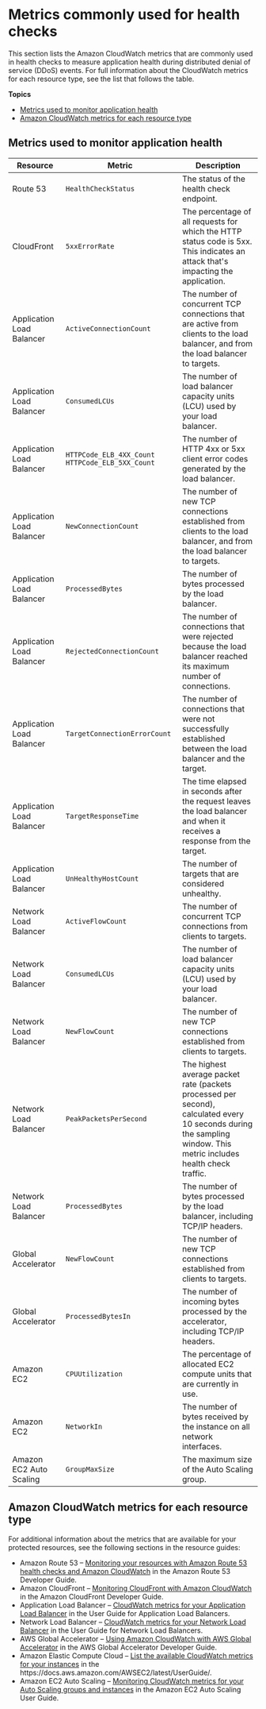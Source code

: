 # Metrics commonly used for health checks<a name="health-checks-metrics"></a>

This section lists the Amazon CloudWatch metrics that are commonly used in health checks to measure application health during distributed denial of service \(DDoS\) events\. For full information about the CloudWatch metrics for each resource type, see the list that follows the table\. 

**Topics**
+ [Metrics used to monitor application health](#health-checks-metrics-common)
+ [Amazon CloudWatch metrics for each resource type](#health-checks-protected-resource-metrics)

## Metrics used to monitor application health<a name="health-checks-metrics-common"></a>


| Resource | Metric | Description | 
| --- | --- | --- | 
| Route 53 | `HealthCheckStatus` | The status of the health check endpoint\. | 
| CloudFront | `5xxErrorRate` | The percentage of all requests for which the HTTP status code is 5xx\. This indicates an attack that's impacting the application\. | 
| Application Load Balancer | `ActiveConnectionCount` | The number of concurrent TCP connections that are active from clients to the load balancer, and from the load balancer to targets\. | 
| Application Load Balancer | `ConsumedLCUs` | The number of load balancer capacity units \(LCU\) used by your load balancer\. | 
| Application Load Balancer | `HTTPCode_ELB_4XX_Count `  `HTTPCode_ELB_5XX_Count` | The number of HTTP 4xx or 5xx client error codes generated by the load balancer\. | 
| Application Load Balancer | `NewConnectionCount` | The number of new TCP connections established from clients to the load balancer, and from the load balancer to targets\. | 
| Application Load Balancer | `ProcessedBytes` | The number of bytes processed by the load balancer\. | 
| Application Load Balancer | `RejectedConnectionCount` | The number of connections that were rejected because the load balancer reached its maximum number of connections\. | 
| Application Load Balancer | `TargetConnectionErrorCount` | The number of connections that were not successfully established between the load balancer and the target\. | 
| Application Load Balancer | `TargetResponseTime` |  The time elapsed in seconds after the request leaves the load balancer and when it receives a response from the target\.  | 
| Application Load Balancer | `UnHealthyHostCount` | The number of targets that are considered unhealthy\. | 
| Network Load Balancer | `ActiveFlowCount` | The number of concurrent TCP connections from clients to targets\. | 
| Network Load Balancer | `ConsumedLCUs` | The number of load balancer capacity units \(LCU\) used by your load balancer\. | 
| Network Load Balancer | `NewFlowCount` |  The number of new TCP connections established from clients to targets\.  | 
| Network Load Balancer | `PeakPacketsPerSecond` | The highest average packet rate \(packets processed per second\), calculated every 10 seconds during the sampling window\. This metric includes health check traffic\. | 
|  Network Load Balancer  |  `ProcessedBytes`  |  The number of bytes processed by the load balancer, including TCP/IP headers\.  | 
| Global Accelerator |  `NewFlowCount`  | The number of new TCP connections established from clients to targets\. | 
| Global Accelerator | `ProcessedBytesIn` | The number of incoming bytes processed by the accelerator, including TCP/IP headers\. | 
| Amazon EC2 | `CPUUtilization` | The percentage of allocated EC2 compute units that are currently in use\. | 
| Amazon EC2 | `NetworkIn` | The number of bytes received by the instance on all network interfaces\. | 
| Amazon EC2 Auto Scaling | `GroupMaxSize` | The maximum size of the Auto Scaling group\. | 

## Amazon CloudWatch metrics for each resource type<a name="health-checks-protected-resource-metrics"></a>

For additional information about the metrics that are available for your protected resources, see the following sections in the resource guides: 
+ Amazon Route 53 – [Monitoring your resources with Amazon Route 53 health checks and Amazon CloudWatch](https://docs.aws.amazon.com/Route53/latest/DeveloperGuide/monitoring-cloudwatch.html) in the Amazon Route 53 Developer Guide\.
+ Amazon CloudFront – [Monitoring CloudFront with Amazon CloudWatch](https://docs.aws.amazon.com/AmazonCloudFront/latest/DeveloperGuide/monitoring-using-cloudwatch.html) in the Amazon CloudFront Developer Guide\.
+ Application Load Balancer – [CloudWatch metrics for your Application Load Balancer](https://docs.aws.amazon.com/elasticloadbalancing/latest/application/load-balancer-cloudwatch-metrics.html) in the User Guide for Application Load Balancers\.
+ Network Load Balancer – [CloudWatch metrics for your Network Load Balancer](https://docs.aws.amazon.com/elasticloadbalancing/latest/network/load-balancer-cloudwatch-metrics.html) in the User Guide for Network Load Balancers\.
+ AWS Global Accelerator – [Using Amazon CloudWatch with AWS Global Accelerator](https://docs.aws.amazon.com/global-accelerator/latest/dg/cloudwatch-monitoring.html) in the AWS Global Accelerator Developer Guide\.
+ Amazon Elastic Compute Cloud – [List the available CloudWatch metrics for your instances](https://docs.aws.amazon.com/AWSEC2/latest/UserGuide/viewing_metrics_with_cloudwatch.html) in the https://docs\.aws\.amazon\.com/AWSEC2/latest/UserGuide/\.
+ Amazon EC2 Auto Scaling – [Monitoring CloudWatch metrics for your Auto Scaling groups and instances](https://docs.aws.amazon.com/autoscaling/ec2/userguide/as-instance-monitoring.html) in the Amazon EC2 Auto Scaling User Guide\.